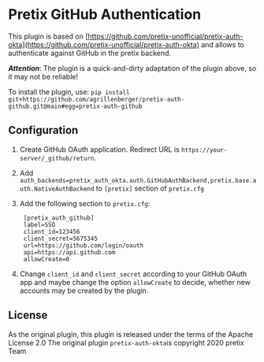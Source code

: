 Pretix GitHub Authentication
===================

This plugin is based on [https://github.com/pretix-unofficial/pretix-auth-okta](https://github.com/pretix-unofficial/pretix-auth-okta) and allows to authenticate against GitHub in the pretix backend.

***Attention***: The plugin is a quick-and-dirty adaptation of the plugin above, so it may not be reliable!

To install the plugin, use: ``pip install git+https://github.com/agrillenberger/pretix-auth-github.git@main#egg=pretix-auth-github``

Configuration
-------------

1. Create GitHub OAuth application. Redirect URL is ``https://your-server/_github/return``.
2. Add ``auth_backends=pretix_auth_okta.auth.GitHubAuthBackend,pretix.base.auth.NativeAuthBackend`` to ``[pretix]`` section of ``pretix.cfg``
3. Add the following section to ``pretix.cfg``:

        [pretix_auth_github]
        label=SSO
        client_id=123456
        client_secret=5675345
        url=https://github.com/login/oauth
        api=https://api.github.com
        allowCreate=0
4. Change ``client_id`` and ``client_secret`` according to your GitHub OAuth app and maybe change the option ``allowCreate`` to decide, whether new accounts may be created by the plugin.

License
-------

As the original plugin, this plugin is released under the terms of the Apache License 2.0
The original plugin ``pretix-auth-okta``is copyright 2020 pretix Team
